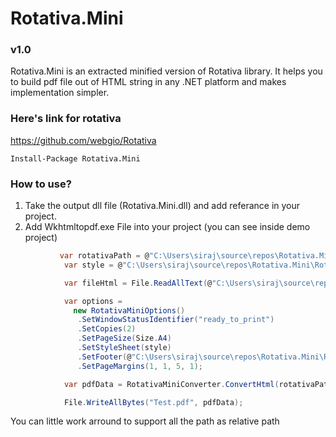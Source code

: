 # Rotativa.Mini 
### v1.0

Rotativa.Mini is an extracted minified version of Rotativa library. It helps you to build pdf file out of HTML string in any .NET platform and makes implementation simpler.

### Here's link for rotativa 
https://github.com/webgio/Rotativa

``` Install-Package Rotativa.Mini  ```

### How to use?
1. Take the output dll file (Rotativa.Mini.dll) and add referance in your project.
2. Add Wkhtmltopdf.exe File into your project (you can see inside demo project)

```C#
           var rotativaPath = @"C:\Users\siraj\source\repos\Rotativa.Mini\Rotativa.Mini.Demo\Rotativa";
            var style = @"C:\Users\siraj\source\repos\Rotativa.Mini\Rotativa.Mini.Demo\Stylesheet1.css";

            var fileHtml = File.ReadAllText(@"C:\Users\siraj\source\repos\Rotativa.Mini\Rotativa.Mini.Demo\dddd.html");

            var options =
              new RotativaMiniOptions()
               .SetWindowStatusIdentifier("ready_to_print")
               .SetCopies(2)
               .SetPageSize(Size.A4)
               .SetStyleSheet(style)
               .SetFooter(@"C:\Users\siraj\source\repos\Rotativa.Mini\Rotativa.Mini.Demo\ddFooter.html")
               .SetPageMargins(1, 1, 5, 1);

            var pdfData = RotativaMiniConverter.ConvertHtml(rotativaPath, options, fileHtml);

            File.WriteAllBytes("Test.pdf", pdfData);
```


You can little work arround to support all the path as relative path
